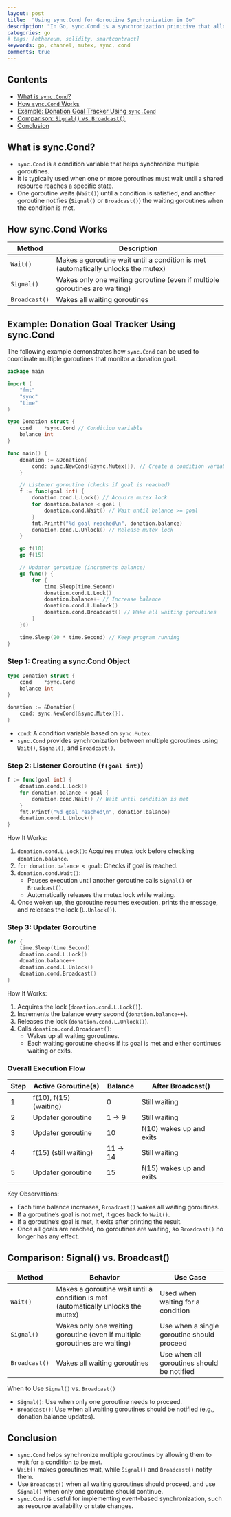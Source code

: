 ```yaml
---
layout: post
title:  "Using sync.Cond for Goroutine Synchronization in Go"
description: "In Go, sync.Cond is a synchronization primitive that allows goroutines to efficiently wait until a certain condition is met. It helps coordinate multiple goroutines by providing a mechanism to wait (Wait()) and notify (Signal() or Broadcast()) when conditions change."
categories: go
# tags: [ethereum, solidity, smartcontract]
keywords: go, channel, mutex, sync, cond
comments: true
---
```


## Contents

- [What is `sync.Cond`?](#what-is-synccond)
- [How `sync.Cond` Works](#how-synccond-works)
- [Example: Donation Goal Tracker Using `sync.Cond`](#example-donation-goal-tracker-using-synccond)
- [Comparison: `Signal()` vs. `Broadcast()`](#comparison-signal-vs-broadcast)
- [Conclusion](#conclusion)

## What is sync.Cond?

- `sync.Cond` is a condition variable that helps synchronize multiple goroutines.
- It is typically used when one or more goroutines must wait until a shared resource reaches a specific state.
- One goroutine waits (`Wait()`) until a condition is satisfied, and another goroutine notifies (`Signal()` or `Broadcast()`) the waiting goroutines when the condition is met.

## How sync.Cond Works

| **Method** | **Description** |
| --- | --- |
| `Wait()` | Makes a goroutine wait until a condition is met (automatically unlocks the mutex) |
| `Signal()` | Wakes only one waiting goroutine (even if multiple goroutines are waiting) |
| `Broadcast()` | Wakes all waiting goroutines |

## Example: Donation Goal Tracker Using sync.Cond

The following example demonstrates how `sync.Cond` can be used to coordinate multiple goroutines that monitor a donation goal.

```go
package main

import (
    "fmt"
    "sync"
    "time"
)

type Donation struct {
    cond    *sync.Cond // Condition variable
    balance int
}

func main() {
    donation := &Donation{
        cond: sync.NewCond(&sync.Mutex{}), // Create a condition variable with a mutex
    }

    // Listener goroutine (checks if goal is reached)
    f := func(goal int) {
        donation.cond.L.Lock() // Acquire mutex lock
        for donation.balance < goal {
            donation.cond.Wait() // Wait until balance >= goal
        }
        fmt.Printf("%d goal reached\n", donation.balance)
        donation.cond.L.Unlock() // Release mutex lock
    }

    go f(10)
    go f(15)

    // Updater goroutine (increments balance)
    go func() {
        for {
            time.Sleep(time.Second)
            donation.cond.L.Lock()
            donation.balance++ // Increase balance
            donation.cond.L.Unlock()
            donation.cond.Broadcast() // Wake all waiting goroutines
        }
    }()

    time.Sleep(20 * time.Second) // Keep program running
}
```

### Step 1: Creating a sync.Cond Object

```go
type Donation struct {
    cond    *sync.Cond  
    balance int
}

donation := &Donation{
    cond: sync.NewCond(&sync.Mutex{}), 
}
```

- `cond`: A condition variable based on `sync.Mutex`.
- `sync.Cond` provides synchronization between multiple goroutines using `Wait()`, `Signal()`, and `Broadcast()`.

### Step 2: Listener Goroutine (`f(goal int)`)

```go
f := func(goal int) {
    donation.cond.L.Lock()  
    for donation.balance < goal {
        donation.cond.Wait() // Wait until condition is met
    }
    fmt.Printf("%d goal reached\n", donation.balance)
    donation.cond.L.Unlock() 
}
```

How It Works:

1. `donation.cond.L.Lock()`: Acquires mutex lock before checking `donation.balance`.
2. `for donation.balance < goal`: Checks if goal is reached.
3. `donation.cond.Wait()`:
   - Pauses execution until another goroutine calls `Signal()` or `Broadcast()`.
   - Automatically releases the mutex lock while waiting.
4. Once woken up, the goroutine resumes execution, prints the message, and releases the lock (`L.Unlock()`).

### Step 3: Updater Goroutine

```go
for {
    time.Sleep(time.Second)
    donation.cond.L.Lock()
    donation.balance++      
    donation.cond.L.Unlock()
    donation.cond.Broadcast()
}
```

How It Works:

1. Acquires the lock (`donation.cond.L.Lock()`).
2. Increments the balance every second (`donation.balance++`).
3. Releases the lock (`donation.cond.L.Unlock()`).
4. Calls `donation.cond.Broadcast()`:
   - Wakes up all waiting goroutines.
   - Each waiting goroutine checks if its goal is met and either continues waiting or exits.

### Overall Execution Flow

| **Step** | **Active Goroutine(s)** | **Balance** | **After Broadcast()** |
| --- | --- | --- | --- |
| 1 | f(10), f(15) (waiting) | 0 | Still waiting |
| 2 | Updater goroutine | 1 -> 9 | Still waiting |
| 3 | Updater goroutine | 10 | f(10) wakes up and exits |
| 4 | f(15) (still waiting) | 11 -> 14 | Still waiting |
| 5 | Updater goroutine | 15 | f(15) wakes up and exits |

Key Observations:

- Each time balance increases, `Broadcast()` wakes all waiting goroutines.
- If a goroutine’s goal is not met, it goes back to `Wait()`.
- If a goroutine’s goal is met, it exits after printing the result.
- Once all goals are reached, no goroutines are waiting, so `Broadcast()` no longer has any effect.

## Comparison: Signal() vs. Broadcast()

| **Method** | **Behavior** | **Use Case** |
| --- | --- | --- |
| `Wait()` | Makes a goroutine wait until a condition is met (automatically unlocks the mutex) | Used when waiting for a condition |
| `Signal()` | Wakes only one waiting goroutine (even if multiple goroutines are waiting) | Use when a single goroutine should proceed |
| `Broadcast()` | Wakes all waiting goroutines | Use when all goroutines should be notified |

When to Use `Signal()` vs. `Broadcast()`

- `Signal()`: Use when only one goroutine needs to proceed.
- `Broadcast()`: Use when all waiting goroutines should be notified (e.g., donation.balance updates).

## Conclusion

- `sync.Cond` helps synchronize multiple goroutines by allowing them to wait for a condition to be met.
- `Wait()` makes goroutines wait, while `Signal()` and `Broadcast()` notify them.
- Use `Broadcast()` when all waiting goroutines should proceed, and use `Signal()` when only one goroutine should continue.
- `sync.Cond` is useful for implementing event-based synchronization, such as resource availability or state changes.
